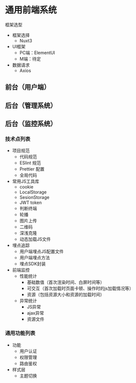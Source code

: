# 通用前端系统

框架选型
- 框架选择
  - Nuxt3
- UI框架
  - PC端：ElementUI
  - M端：待定
- 数据请求
  - Axios

## 前台（用户端）

## 后台（管理系统）


## 后台（监控系统）

### 技术点列表
- 项目规范
  - 代码规范
  - ESlint 规范
  - Prettier 配置
  - 全局代码
- 常用JS工具库
  - cookie
  - LocalStorage
  - SesionStorage
  - JWT token
  - 判断终端
  - 轮播
  - 图片上传
  - 二维码
  - 深浅克隆
  - 动态加载JS文件
- 埋点追踪
  - 用户端埋点JS配置文件
  - 用户端埋点方法
  - 埋点SDK封装
- 前端监控
  - 性能统计
    - 基础数值（首次渲染时间、白屏时间等） 
    - 可交互（首次加载时页面卡顿、操作时的js加载情况等） 
    - 资源（包括资源大小和资源的加载时间）
  - 异常统计
    - JS异常 
    - ajax异常 
    - 资源文件

### 通用功能列表
- 功能
  - 用户认证
  - 权限管理
  - 路由鉴权
- 样式层
  - 主题切换
